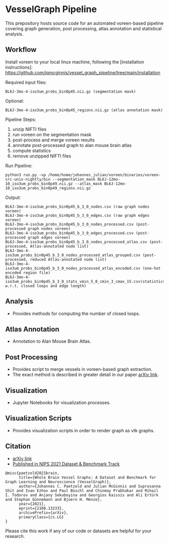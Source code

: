 # VesselGraph Pipeline

This prepository hosts source code for an automated voreen-based pipeline covering graph generation, post processing, atlas annotation and statistical analysis. 

## Workflow 

Install voreen to your local linux machine, following the [installation instructions]: https://github.com/jqmcginnis/vessel_graph_pipeline/tree/main/installation

Required input files:

```
BL6J-3mo-4-iso3um_probs_bin0p45.nii.gz (segmentation mask)
```
Optional:

```
BL6J-3mo-4-iso3um_probs_bin0p45_regions.nii.gz (atlas annotation mask)
```

Pipeline Steps:

1. unzip NIFTI files
2. run voreen on the segmentation mask
3. post-process and merge voreen results 
4. annotate post-processed graph to alan mouse brain atlas
5. compute statistics
6. remove unzipped NIFTI files

Run Pipeline:

```
python3 run.py -vp /home/home/johannes_julian/voreen/binaries/voreen-src-unix-nightly/bin --segmentation_mask BL6J-12mo-10_iso3um_probs_bin0p49.nii.gz --atlas_mask BL6J-12mo-10_iso3um_probs_bin0p49_regions.nii.gz
```

Output:

```
BL6J-3mo-4-iso3um_probs_bin0p45_b_3_0_nodes.csv (raw graph nodes voreen)
BL6J-3mo-4-iso3um_probs_bin0p45_b_3_0_edges.csv (raw graph edges voreen)
BL6J-3mo-4-iso3um_probs_bin0p45_b_3_0_nodes_processed.csv (post-processed graph nodes voreen)
BL6J-3mo-4-iso3um_probs_bin0p45_b_3_0_edges_processed.csv (post-processed graph edges voreen)
BL6J-3mo-4-iso3um_probs_bin0p45_b_3_0_nodes_processed_atlas.csv (post-processed, Atlas-annotated node list)
BL6J-3mo-4-iso3um_probs_bin0p45_b_3_0_nodes_processed_atlas_grouped.csv (post-processed, reduced Atlas-annotated node list)
BL6J-3mo-4-iso3um_probs_bin0p45_b_3_0_nodes_processed_atlas_encoded.csv (one-hot encoded region file)
BL6J-3mo-4-iso3um_probs_bin0p45_b_3_0_stats_vmin_5_0_cmin_3_cmax_15.csv(statistics w.r.t. closed loops and edge length)
```

## Analysis

- Provides methods for computing the number of closed loops.

## Atlas Annotation

- Annotation to Alan Mouse Brain Atlas.

## Post Processing

- Provides script to merge vessels in voreen-based graph extraction. 
- The exact method is described in greater detail in our paper [arXiv link](https://arxiv.org/abs/2108.13233).

## Visualization

- Jupyter Notebooks for visualization processes.

## Visualization Scripts

- Provides visualization scripts in order to render graph as vtk graphs.

## Citation

- [arXiv link](https://arxiv.org/abs/2108.13233)
- [Published in NIPS 2021 Dataset & Benchmark Track](https://nips.cc/Conferences/2021/ScheduleMultitrack?event=29873)

```
@misc{paetzold2021brain,
      title={Whole Brain Vessel Graphs: A Dataset and Benchmark for Graph Learning and Neuroscience (VesselGraph)}, 
      author={Johannes C. Paetzold and Julian McGinnis and Suprosanna Shit and Ivan Ezhov and Paul Büschl and Chinmay Prabhakar and Mihail I. Todorov and Anjany Sekuboyina and Georgios Kaissis and Ali Ertürk and Stephan Günnemann and Bjoern H. Menze},
      year={2021},
      eprint={2108.13233},
      archivePrefix={arXiv},
      primaryClass={cs.LG}
}
```
Please cite this work if any of our code or datasets are helpful for your research. 

